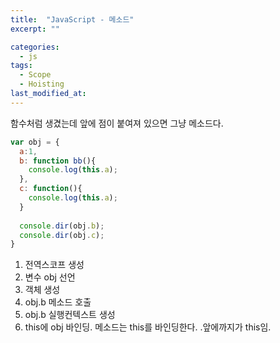 ```yaml
---
title:  "JavaScript - 메소드"
excerpt: ""

categories:
  - js
tags:
  - Scope
  - Hoisting
last_modified_at: 
---
```


함수처럼 생겼는데 앞에 점이 붙여져 있으면 그냥 메소드다.

```js
var obj = {
  a:1,
  b: function bb(){
    console.log(this.a);
  },
  c: function(){
    console.log(this.a);
  }
  
  console.dir(obj.b);
  console.dir(obj.c);
}
```

1. 전역스코프 생성
2. 변수 obj 선언
3. 객체 생성
4. obj.b 메소드 호출
  1. obj.b 실행컨텍스트 생성
  2. this에 obj 바인딩. 메소드는 this를 바인딩한다. .앞에까지가 this임.

